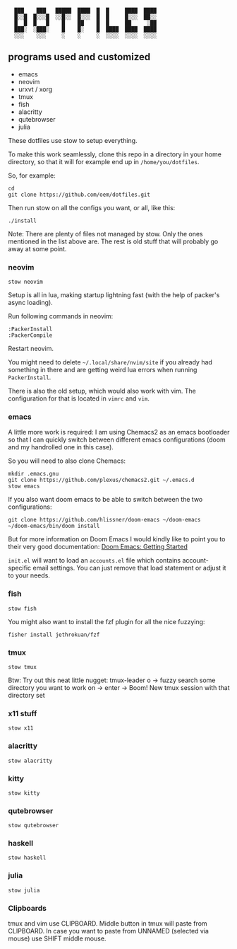 ```

  ███    ███   █████  ████  █  █     ████  ████
  █░░█  █░░░█  ░░█░░  █░░░  █  █     █░░░  ██░░
  █  █  █   █    █    ██    █  █     ██     ░██
  ███░  ░███░    █    █░    █  ████  ████  ████
  ░░░    ░░░     ░    ░     ░  ░░░░  ░░░░  ░░░░
```

## programs used and customized

* emacs
* neovim
* urxvt / xorg
* tmux
* fish
* alacritty
* qutebrowser
* julia

These dotfiles use stow to setup everything.

To make this work seamlessly, clone this repo in a directory in your home directory, so that it will for example end up in `/home/you/dotfiles`.

So, for example:

```
cd
git clone https://github.com/oem/dotfiles.git
```

Then run stow on all the configs you want, or all, like this:

`./install`

Note: There are plenty of files not managed by stow. Only the ones mentioned in the list above are. The rest is old stuff that will probably go away at some point.

### neovim

`stow neovim`

Setup is all in lua, making startup lightning fast (with the help of packer's async loading).

Run following commands in neovim:

```
:PackerInstall
:PackerCompile
```

Restart neovim.

You might need to delete `~/.local/share/nvim/site` if you already had something in there and are getting weird lua errors when running `PackerInstall`.

There is also the old setup, which would also work with vim. The configuration for that is located in `vimrc` and `vim`.

### emacs

A little more work is required: I am using Chemacs2 as an emacs bootloader so that I can quickly switch between different emacs configurations (doom and my handrolled one in this case).

So you will need to also clone Chemacs:

```
mkdir .emacs.gnu
git clone https://github.com/plexus/chemacs2.git ~/.emacs.d
stow emacs
```

If you also want doom emacs to be able to switch between the two configurations:

```
git clone https://github.com/hlissner/doom-emacs ~/doom-emacs
~/doom-emacs/bin/doom install
```

But for more information on Doom Emacs I would kindly like to point you to their very good documentation: [Doom Emacs: Getting Started](https://github.com/hlissner/doom-emacs/blob/develop/docs/getting_started.org)

`init.el` will want to load an `accounts.el` file which contains account-specific email settings. You can just remove that load statement or adjust it to your needs.

### fish

`stow fish`

You might also want to install the fzf plugin for all the nice fuzzying:

`fisher install jethrokuan/fzf`

### tmux

`stow tmux`

Btw: Try out this neat little nugget: tmux-leader o -> fuzzy search some directory you want to work on -> enter -> Boom! New tmux session with that directory set

### x11 stuff

`stow x11`

### alacritty

`stow alacritty`

### kitty

`stow kitty`

### qutebrowser

`stow qutebrowser`

### haskell

`stow haskell`

### julia

`stow julia`

### Clipboards

tmux and vim use CLIPBOARD. Middle button in tmux will paste from CLIPBOARD.
In case you want to paste from UNNAMED (selected via mouse) use SHIFT middle mouse.
